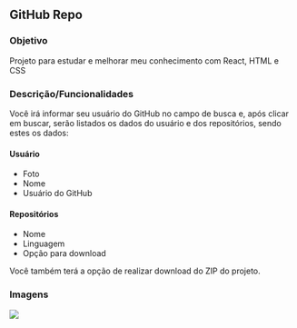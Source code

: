 ## GitHub Repo

### Objetivo
Projeto para estudar e melhorar meu conhecimento com React, HTML e CSS

### Descrição/Funcionalidades
Você irá informar seu usuário do GitHub no campo de busca e, após clicar em buscar, serão listados os dados do usuário e dos repositórios, sendo estes os dados:

#### Usuário
- Foto
- Nome
- Usuário do GitHub

#### Repositórios
- Nome
- Linguagem
- Opção para download

Você também terá a opção de realizar download do ZIP do projeto.

### Imagens

![](https://raw.githubusercontent.com/info-bryanalves/github-repo-csv/master/public/imagem.png)